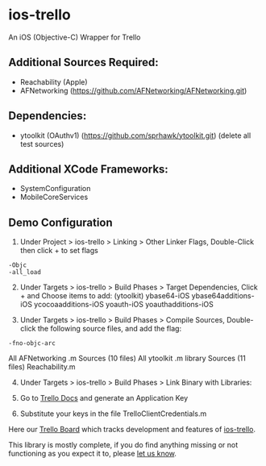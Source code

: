 ios-trello
==========

An iOS (Objective-C) Wrapper for Trello

## Additional Sources Required:

* Reachability (Apple)
* AFNetworking (https://github.com/AFNetworking/AFNetworking.git)

## Dependencies:

* ytoolkit (OAuthv1) (https://github.com/sprhawk/ytoolkit.git)
(delete all test sources)

## Additional XCode Frameworks:

* SystemConfiguration
* MobileCoreServices

## Demo Configuration

1. Under Project > ios-trello > Linking > Other Linker Flags,
Double-Click then click + to set flags
```
-Objc
-all_load
```

2. Under Targets > ios-trello > Build Phases > Target Dependencies,
Click + and Choose items to add:
(ytoolkit)
ybase64-iOS
ybase64additions-iOS
ycocoaadditions-iOS
yoauth-iOS
yoauthadditions-iOS

3. Under Targets > ios-trello > Build Phases > Compile Sources,
Double-click the following source files, and add the flag:
```
-fno-objc-arc
```

All AFNetworking .m Sources  		(10 files)
All ytoolkit .m library Sources		(11 files)
Reachability.m


4. Under Targets > ios-trello > Build Phases > Link Binary with Libraries:


5. Go to [Trello Docs](https://trello.com/docs/) and generate an Application Key


6. Substitute your keys in the file TrelloClientCredentials.m



Here our [Trello Board](https://trello.com/board/ios-trello/4fc68e03d3e0f0166532f6e9) which tracks development and features of [ios-trello](https://trello.com/board/ios-trello/4fc68e03d3e0f0166532f6e9).



This library is mostly complete, if you do find anything missing or not functioning as you expect it to, please [let us know](https://trello.com/card/spot-a-bug-report-it/4fc68e03d3e0f0166532f6e9/1).